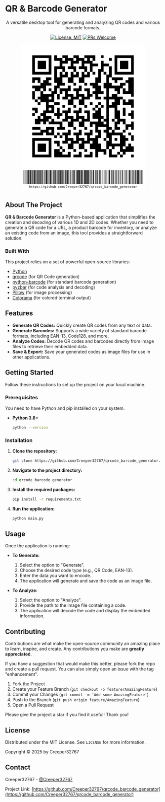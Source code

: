 # QR & Barcode Generator

<div align="center">

A versatile desktop tool for generating and analyzing QR codes and various barcode formats.

[![License: MIT](https://img.shields.io/badge/License-MIT-yellow.svg)](https://opensource.org/licenses/MIT)
[![PRs Welcome](https://img.shields.io/badge/PRs-welcome-brightgreen.svg)](https://github.com/Creeper32767/qrcode_barcode_generator/pulls)

</div>

<p align="center">
  <img src="./src/qrcode.png" alt="QR Code Example" width="400">
  <img src="./src/barcode.png" alt="Barcode Example" width="400">
</p>

## About The Project

**QR & Barcode Generator** is a Python-based application that simplifies the creation and decoding of various 1D and 2D codes. Whether you need to generate a QR code for a URL, a product barcode for inventory, or analyze an existing code from an image, this tool provides a straightforward solution.

### Built With

This project relies on a set of powerful open-source libraries:

*   [Python](https://www.python.org/)
*   [qrcode](https://github.com/lincolnloop/python-qrcode) (for QR Code generation)
*   [python-barcode](https://github.com/WhyNotHugo/python-barcode) (for standard barcode generation)
*   [pyzbar](https://github.com/NaturalHistoryMuseum/pyzbar) (for code analysis and decoding)
*   [Pillow](https://python-pillow.org/) (for image processing)
*   [Colorama](https://github.com/tartley/colorama) (for colored terminal output)

## Features

*   **Generate QR Codes:** Quickly create QR codes from any text or data.
*   **Generate Barcodes:** Supports a wide variety of standard barcode formats, including EAN-13, Code128, and more.
*   **Analyze Codes:** Decode QR codes and barcodes directly from image files to retrieve their embedded data.
*   **Save & Export:** Save your generated codes as image files for use in other applications.

## Getting Started

Follow these instructions to set up the project on your local machine.

### Prerequisites

You need to have Python and pip installed on your system.
*   **Python 3.8+**
    ```sh
    python --version
    ```

### Installation

1.  **Clone the repository:**
    ```sh
    git clone https://github.com/Creeper32767/qrcode_barcode_generator.git
    ```
2.  **Navigate to the project directory:**
    ```sh
    cd qrcode_barcode_generator
    ```
3.  **Install the required packages:**
    ```sh
    pip install -r requirements.txt
    ```
4.  **Run the application:**
    ```sh
    python main.py
    ```

## Usage

Once the application is running:

*   **To Generate:**
    1.  Select the option to "Generate".
    2.  Choose the desired code type (e.g., QR Code, EAN-13).
    3.  Enter the data you want to encode.
    4.  The application will generate and save the code as an image file.

*   **To Analyze:**
    1.  Select the option to "Analyze".
    2.  Provide the path to the image file containing a code.
    3.  The application will decode the code and display the embedded information.

## Contributing

Contributions are what make the open-source community an amazing place to learn, inspire, and create. Any contributions you make are **greatly appreciated**.

If you have a suggestion that would make this better, please fork the repo and create a pull request. You can also simply open an issue with the tag "enhancement".

1.  Fork the Project
2.  Create your Feature Branch (`git checkout -b feature/AmazingFeature`)
3.  Commit your Changes (`git commit -m 'Add some AmazingFeature'`)
4.  Push to the Branch (`git push origin feature/AmazingFeature`)
5.  Open a Pull Request

Please give the project a star if you find it useful! Thank you!

## License

Distributed under the MIT License. See `LICENSE` for more information.

Copyright © 2025 by Creeper32767

## Contact

Creeper32767 - [@Creeper32767](https://github.com/Creeper32767)

Project Link: [https://github.com/Creeper32767/qrcode_barcode_generator](https://github.com/Creeper32767/qrcode_barcode_generator)
